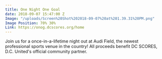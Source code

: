 ```yaml
---
title: One Night One Goal
date: 2018-09-07 15:47:00 Z
Image: "/uploads/Screen%20Shot%202018-09-07%20at%201.39.31%20PM.png"
Image Position: 70% 30%
Link: https://onog.dcscores.org/home
---
```


Join us for a once-in-a-lifetime night out at Audi Field, the newest professional sports venue in the country! All proceeds benefit DC SCORES, D.C. United's official community partner.